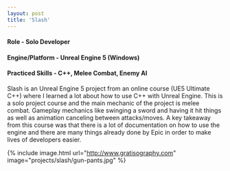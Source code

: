 ```yaml
---
layout: post
title: 'Slash'
---
```


#### Role - Solo Developer
#### Engine/Platform - Unreal Engine 5 (Windows)
#### Practiced Skills - C++, Melee Combat, Enemy AI

Slash is an Unreal Engine 5 project from an online course (UE5 Ultimate C++) where I learned a lot about how to use C++ with Unreal Engine. This is a solo project course and the main mechanic of the project is melee combat. Gameplay mechanics like swinging a sword and having it hit things as well as animation canceling between attacks/moves. A key takeaway from this course was that there is a lot of documentation on how to use the engine and there are many things already done by Epic in order to make lives of developers easier.

{% include image.html url="http://www.gratisography.com" image="projects/slash/gun-pants.jpg" %}
